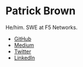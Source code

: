 # Patrick Brown

He/him. SWE at F5 Networks.

* [GitHub](https://github.com/p16n)
* [Medium](https://p16n.medium.com)
* [Twitter](https://twitter.com/p16n_)
* [LinkedIn](https://linkedin.com/in/p16n)